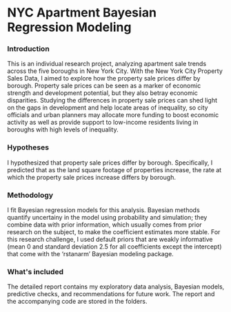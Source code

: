 # NYC Apartment Bayesian Regression Modeling

### Introduction

This is an individual research project, analyzing apartment sale trends across the five boroughs in New York City. With the New York City Property Sales Data, I aimed to explore how the property sale prices differ by borough. Property sale prices can be seen as a marker of economic strength and development potential, but they also betray economic disparities. Studying the differences in property sale prices can shed light on the gaps in development and help locate areas of inequality, so city officials and urban planners may allocate more funding to boost economic activity as well as provide support to low-income residents living in boroughs with high levels of inequality.

### Hypotheses

I hypothesized that property sale prices differ by borough. Specifically, I predicted that as the land square footage of properties increase, the rate at which the property sale prices increase differs by borough.

### Methodology

I fit Bayesian regression models for this analysis. Bayesian methods quantify uncertainy in the model using probability and simulation; they combine data with prior information, which usually comes from prior research on the subject, to make the coefficient estimates more stable. For this research challenge, I used default priors that are weakly informative (mean 0 and standard deviation 2.5 for all coefficients except the intercept) that come with the ‘rstanarm’ Bayesian modeling package. 

### What's included

The detailed report contains my exploratory data analysis, Bayesian models, predictive checks, and recommendations for future work. The report and the accompanying code are stored in the folders. 
